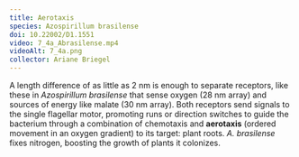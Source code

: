 ```yaml
---
title: Aerotaxis
species: Azospirillum brasilense 
doi: 10.22002/D1.1551
video: 7_4a_Abrasilense.mp4
videoAlt: 7_4a.png
collector: Ariane Briegel
---
```


A length difference of as little as 2 nm is enough to separate receptors, like these in *Azospirillum brasilense* that sense oxygen (28 nm array) and sources of energy like malate (30 nm array). Both receptors send signals to the single flagellar motor, promoting runs or direction switches to guide the bacterium through a combination of chemotaxis and **aerotaxis** (ordered movement in an oxygen gradient) to its target: plant roots. *A. brasilense* fixes nitrogen, boosting the growth of plants it colonizes.

